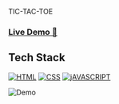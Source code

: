  TIC-TAC-TOE
 
### <a href= https://saikumar-27.github.io/tic-tac-toe/  target="_blank">**Live Demo 🚀**</a>

## Tech Stack

[![HTML](https://img.shields.io/badge/HTML5-E34F26?style=for-the-badge&logo=html5&logoColor=white)](https://www.w3schools.com/html/)
[![CSS](https://img.shields.io/badge/CSS3-1572B6?style=for-the-badge&logo=css3&logoColor=white)](https://www.w3schools.com/css/)
[![jAVASCRIPT](https://img.shields.io/badge/JavaScript-323330?style=for-the-badge&logo=javascript&logoColor=F7DF1E)](https://developer.mozilla.org/en-US/docs/Web/JavaScript)


![Demo](https://user-images.githubusercontent.com/77429211/148908409-db8de78d-d186-4bab-ab1a-a5d416854c29.png)

